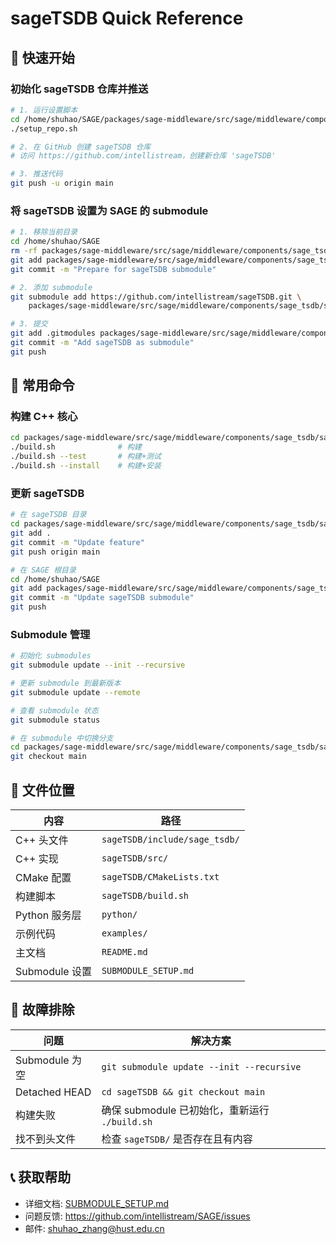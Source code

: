 # sageTSDB Quick Reference

## 🚀 快速开始

### 初始化 sageTSDB 仓库并推送

```bash
# 1. 运行设置脚本
cd /home/shuhao/SAGE/packages/sage-middleware/src/sage/middleware/components/sage_tsdb/sageTSDB
./setup_repo.sh

# 2. 在 GitHub 创建 sageTSDB 仓库
# 访问 https://github.com/intellistream，创建新仓库 'sageTSDB'

# 3. 推送代码
git push -u origin main
```

### 将 sageTSDB 设置为 SAGE 的 submodule

```bash
# 1. 移除当前目录
cd /home/shuhao/SAGE
rm -rf packages/sage-middleware/src/sage/middleware/components/sage_tsdb/sageTSDB
git add packages/sage-middleware/src/sage/middleware/components/sage_tsdb/sageTSDB
git commit -m "Prepare for sageTSDB submodule"

# 2. 添加 submodule
git submodule add https://github.com/intellistream/sageTSDB.git \
    packages/sage-middleware/src/sage/middleware/components/sage_tsdb/sageTSDB

# 3. 提交
git add .gitmodules packages/sage-middleware/src/sage/middleware/components/sage_tsdb/sageTSDB
git commit -m "Add sageTSDB as submodule"
git push
```

## 🔧 常用命令

### 构建 C++ 核心

```bash
cd packages/sage-middleware/src/sage/middleware/components/sage_tsdb/sageTSDB
./build.sh              # 构建
./build.sh --test       # 构建+测试
./build.sh --install    # 构建+安装
```

### 更新 sageTSDB

```bash
# 在 sageTSDB 目录
cd packages/sage-middleware/src/sage/middleware/components/sage_tsdb/sageTSDB
git add .
git commit -m "Update feature"
git push origin main

# 在 SAGE 根目录
cd /home/shuhao/SAGE
git add packages/sage-middleware/src/sage/middleware/components/sage_tsdb/sageTSDB
git commit -m "Update sageTSDB submodule"
git push
```

### Submodule 管理

```bash
# 初始化 submodules
git submodule update --init --recursive

# 更新 submodule 到最新版本
git submodule update --remote

# 查看 submodule 状态
git submodule status

# 在 submodule 中切换分支
cd packages/sage-middleware/src/sage/middleware/components/sage_tsdb/sageTSDB
git checkout main
```

## 📂 文件位置

| 内容 | 路径 |
|------|------|
| C++ 头文件 | `sageTSDB/include/sage_tsdb/` |
| C++ 实现 | `sageTSDB/src/` |
| CMake 配置 | `sageTSDB/CMakeLists.txt` |
| 构建脚本 | `sageTSDB/build.sh` |
| Python 服务层 | `python/` |
| 示例代码 | `examples/` |
| 主文档 | `README.md` |
| Submodule 设置 | `SUBMODULE_SETUP.md` |

## 🐛 故障排除

| 问题 | 解决方案 |
|------|---------|
| Submodule 为空 | `git submodule update --init --recursive` |
| Detached HEAD | `cd sageTSDB && git checkout main` |
| 构建失败 | 确保 submodule 已初始化，重新运行 `./build.sh` |
| 找不到头文件 | 检查 `sageTSDB/` 是否存在且有内容 |

## 📞 获取帮助

- 详细文档: [SUBMODULE_SETUP.md](SUBMODULE_SETUP.md)
- 问题反馈: https://github.com/intellistream/SAGE/issues
- 邮件: shuhao_zhang@hust.edu.cn
